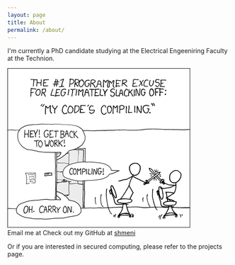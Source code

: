 ```yaml
---
layout: page
title: About
permalink: /about/
---
```


I'm currently a PhD candidate studying at the Electrical Engeeniring Faculty at the Technion.

![board](/assets/home/about.png)  
Email me at <a href="mailto:shmeni@campus.technion.ac.il" target="_top"></a>
Check out my GitHub at <a href="http://www.github.com/shmeni">shmeni</a>

Or if you are interested in secured computing, please refer to the projects page.
